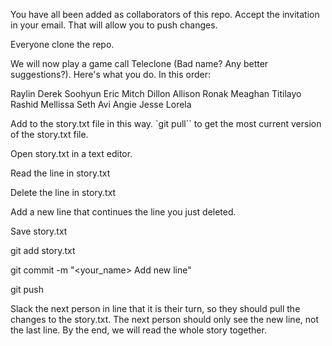 You have all been added as collaborators of this repo. Accept the invitation in your email. That will allow you to push changes.   

Everyone clone the repo.  

We will now play a game call Teleclone (Bad name? Any better suggestions?).  Here's what you do.  In this order:

Raylin 
Derek 
Soohyun 
Eric 
Mitch 
Dillon 
Allison
Ronak 
Meaghan 
Titilayo 
Rashid 
Mellissa 
Seth
Avi 
Angie 
Jesse 
Lorela

Add to the story.txt file in this way.
`git pull``
to get the most current version of the story.txt file.

Open story.txt in a text editor.

Read the line in story.txt

Delete the line in story.txt

Add a new line that continues the line you just deleted.

Save story.txt

git add story.txt

git commit -m "<your_name> Add new line"

git push

Slack the next person in line that it is their turn, so they should pull the changes to the story.txt.  The next person should only see the new line, not the last line.  By the end, we will read the whole story together.
